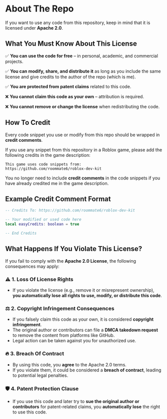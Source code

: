 # About The Repo

If you want to use any code from this repository, keep in mind that it is licensed under **Apache 2.0**.

## What You Must Know About This License

✅ **You can use the code for free** – in personal, academic, and commercial projects.

✅ **You can modify, share, and distribute it** as long as you include the same license and give credits to the author of the repo (which is me).

✅ **You are protected from patent claims** related to this code.

❌ **You cannot claim this code as your own** – attribution is required.

❌ **You cannot remove or change the license** when redistributing the code.

## How To Credit

Every code snippet you use or modify from this repo should be wrapped in **credit comments**.

If you use any snippet from this repository in a Roblox game, please add the following credits in the game description:
```
This game uses code snippets from: https://github.com/roommate6/roblox-dev-kit
``` 
You no longer need to include **credit comments** in the code snippets if you have already credited me in the game description.

## Example Credit Comment Format

```Lua
-- Credits To: https://github.com/roommate6/roblox-dev-kit

-- Your modified or used code here
local easyCredits: boolean = true

-- End Credits
```

## What Happens If You Violate This License?

If you fail to comply with the **Apache 2.0 License**, the following consequences may apply:

### ⚠️ **1. Loss Of License Rights**
- If you violate the license (e.g., remove it or misrepresent ownership), **you automatically lose all rights to use, modify, or distribute this code**.

### ⚖️ **2. Copyright Infringement Consequences**
- If you falsely claim this code as your own, it is considered **copyright infringement**.
- The original author or contributors can file a **DMCA takedown request** to remove the content from platforms like GitHub.
- Legal action can be taken against you for unauthorized use.

### 🔥 **3. Breach Of Contract**
- By using this code, you **agree** to the Apache 2.0 terms.
- If you violate them, it could be considered a **breach of contract**, leading to potential legal penalties.

### 🛡 **4. Patent Protection Clause**
- If you use this code and later try to **sue the original author or contributors** for patent-related claims, you **automatically lose** the right to use this code.

